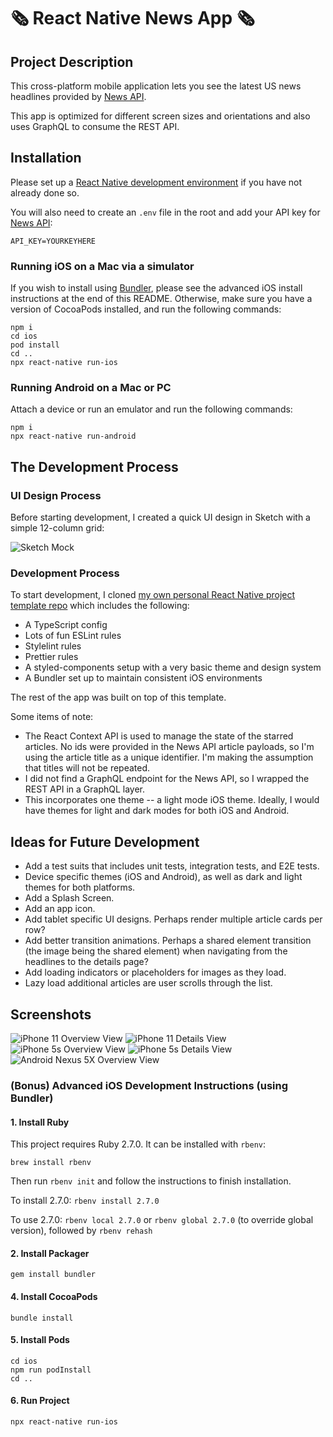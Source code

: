 # 🗞 React Native News App 🗞

## Project Description

This cross-platform mobile application lets you see the latest US news headlines provided by [News API](https://newsapi.org).

This app is optimized for different screen sizes and orientations and also uses GraphQL to consume the REST API.

## Installation

Please set up a [React Native development environment](https://reactnative.dev/docs/environment-setup) if you have not already done so.

You will also need to create an `.env` file in the root and add your API key for [News API](https://newsapi.org):

```
API_KEY=YOURKEYHERE
```

### Running iOS on a Mac via a simulator

If you wish to install using [Bundler](https://[reactnative.dev/docs/environment-setup](https://bundler.io/)), please see the advanced iOS install instructions at the end of this README. Otherwise, make sure you have a version of CocoaPods installed, and run the following commands:

```
npm i
cd ios
pod install
cd ..
npx react-native run-ios
```

### Running Android on a Mac or PC

Attach a device or run an emulator and run the following commands:

```
npm i
npx react-native run-android
```

## The Development Process

### UI Design Process

Before starting development, I created a quick UI design in Sketch with a simple 12-column grid:

![Sketch Mock](screenshots/00-Sketch-Mock.png)

### Development Process

To start development, I cloned [my own personal React Native project template repo](https://github.com/jrapala/react-native-template) which includes the following:

- A TypeScript config
- Lots of fun ESLint rules
- Stylelint rules
- Prettier rules
- A styled-components setup with a very basic theme and design system
- A Bundler set up to maintain consistent iOS environments

The rest of the app was built on top of this template. 

Some items of note:

- The React Context API is used to manage the state of the starred articles. No ids were provided in the News API article payloads, so I'm using the article title as a unique identifier. I'm making the assumption that titles will not be repeated.
- I did not find a GraphQL endpoint for the News API, so I wrapped the REST API in a GraphQL layer.
- This incorporates one theme -- a light mode iOS theme. Ideally, I would have themes for light and dark modes for both iOS and Android.  

## Ideas for Future Development

-   Add a test suits that includes unit tests, integration tests, and E2E tests. 
-   Device specific themes (iOS and Android), as well as dark and light themes for both platforms.
-   Add a Splash Screen.
-   Add an app icon.
-   Add tablet specific UI designs. Perhaps render multiple article cards per row?
-   Add better transition animations. Perhaps a shared element transition (the image being the shared element) when navigating from the headlines to the details page?
-   Add loading indicators or placeholders for images as they load.
-	Lazy load additional articles are user scrolls through the list.

## Screenshots

![iPhone 11 Overview View](screenshots/01-iPhone-11-Overview.png) ![iPhone 11 Details View](screenshots/02-iPhone-11-Details.png) ![iPhone 5s Overview View](screenshots/03-iPhone-5S-Overview.png) ![iPhone 5s Details View](screenshots/04-iPhone-5S-Details.png) ![Android Nexus 5X Overview View](screenshots/05-Android-Nexus-5X-Overview.png)

### (Bonus) Advanced iOS Development Instructions (using Bundler)

#### 1. Install Ruby

This project requires Ruby 2.7.0. It can be installed with `rbenv`:

`brew install rbenv`

Then run `rbenv init` and follow the instructions to finish installation.

To install 2.7.0: `rbenv install 2.7.0`

To use 2.7.0: `rbenv local 2.7.0` or `rbenv global 2.7.0` (to override global version), followed by `rbenv rehash`

#### 2. Install Packager

`gem install bundler`

#### 4. Install CocoaPods

`bundle install`

#### 5. Install Pods

```
cd ios
npm run podInstall
cd ..
```

#### 6. Run Project

`npx react-native run-ios`
